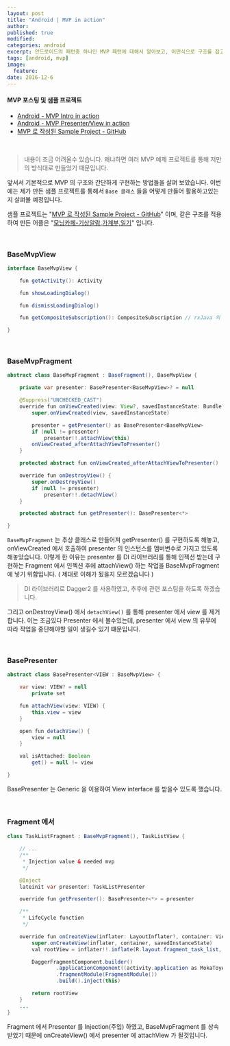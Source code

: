 ```yaml
---
layout: post
title: "Android | MVP in action"
author:
published: true
modified:
categories: android
excerpt: 안드로이드의 패턴중 하나인 MVP 패턴에 대해서 알아보고, 어떤식으로 구조를 잡고 코드를 구현해 나가야 되는지 코드를 통해서 차근차근 살펴봅시다. 이번에는 실제 프로젝트에서 어떻게 적용하였는지 좀더 자세하게 살펴볼 예정입니다.
tags: [android, mvp]
image:
  feature:
date: 2016-12-6
---
```

#### MVP 포스팅 및 샘플 프로젝트
- [Android - MVP Intro in action](http://moka-a.github.io/android/android-mvp/)
- [Android - MVP Presenter/View in action](http://moka-a.github.io/android/android-mvp-01/)
- [MVP 로 작성된 Sample Project - GitHub](https://github.com/moka-a/moka-sample-android)

<br>

> 내용이 조금 어려울수 있습니다. 왜냐하면 여러 MVP 예제 프로젝트를 통해 저만의 방식대로 만들었기 때문입니다.

앞서서 기본적으로 MVP 의 구조와 간단하게 구현하는 방법들을 살펴 보았습니다. 이번에는 제가 만든 샘플 프로젝트를 통해서 `Base 클래스` 들을 어떻게 만들어 활용하고있는지 살펴볼 예정입니다.

샘플 프로젝트는 "[MVP 로 작성된 Sample Project - GitHub](https://github.com/moka-a/moka-sample-android)" 이며, 같은 구조를 적용하여 만든 어플은 "[모닝카페-기상알람,가계부,일기](https://play.google.com/store/apps/details?id=com.moka.earylbird)" 입니다.

<br>

### BaseMvpView
```java
interface BaseMvpView {

    fun getActivity(): Activity

    fun showLoadingDialog()

    fun dismissLoadingDialog()

    fun getCompositeSubscription(): CompositeSubscription // rxJava 의 subscribe 때문

}
```

<br>

### BaseMvpFragment
```java
abstract class BaseMvpFragment : BaseFragment(), BaseMvpView {

    private var presenter: BasePresenter<BaseMvpView>? = null

    @Suppress("UNCHECKED_CAST")
    override fun onViewCreated(view: View?, savedInstanceState: Bundle?) {
        super.onViewCreated(view, savedInstanceState)

        presenter = getPresenter() as BasePresenter<BaseMvpView>
        if (null != presenter)
            presenter!!.attachView(this)
        onViewCreated_afterAttachViewToPresenter()
    }

    protected abstract fun onViewCreated_afterAttachViewToPresenter()

    override fun onDestroyView() {
        super.onDestroyView()
        if (null != presenter)
            presenter!!.detachView()
    }

    protected abstract fun getPresenter(): BasePresenter<*>

}
```

`BaseMvpFragment` 는 추상 클래스로 만들어져 getPresenter() 를 구현하도록 해놓고, onViewCreated 에서 호출하여 presenter 의 인스턴스를 멤버변수로 가지고 있도록 해놓았습니다. 이렇게 한 이유는 presenter 를 DI 라이브러리를 통해 인젝션 받는데 구현하는 Fragment 에서 인젝션 후에 attachView() 하는 작업을 BaseMvpFragment 에 넣기 위함입니다. ( 제대로 이해가 됬을지 모르겠습니다 )

> DI 라이브러리로 Dagger2 를 사용하였고, 추후에 관련 포스팅을 하도록 하겠습니다.

그리고 onDestroyView() 에서 `detachView()` 를 통해 presenter 에서 view 를 제거 합니다. 이는 조금있다 Presenter 에서 볼수있는데, presenter 에서 view 의 유무에 따라 작업을 중단해야할 일이 생길수 있기 떄문입니다.

<br>

### BasePresenter
```java
abstract class BasePresenter<VIEW : BaseMvpView> {

    var view: VIEW? = null
        private set

    fun attachView(view: VIEW) {
        this.view = view
    }

    open fun detachView() {
        view = null
    }

    val isAttached: Boolean
        get() = null != view

}
```

BasePresenter 는 Generic 을 이용하여 View interface 를 받을수 있도록 했습니다.

<br>

### Fragment 에서
```java
class TaskListFragment : BaseMvpFragment(), TaskListView {

    // ...
    /**
     * Injection value & needed mvp
     */

    @Inject
    lateinit var presenter: TaskListPresenter

    override fun getPresenter(): BasePresenter<*> = presenter

    /**
     * LifeCycle function
     */

    override fun onCreateView(inflater: LayoutInflater?, container: ViewGroup?, savedInstanceState: Bundle?): View? {
        super.onCreateView(inflater, container, savedInstanceState)
        val rootView = inflater!!.inflate(R.layout.fragment_task_list, container, false)

        DaggerFragmentComponent.builder()
                .applicationComponent((activity.application as MokaToyApplication).applicationComponent)
                .fragmentModule(FragmentModule())
                .build().inject(this)

        return rootView
    }
    ...
}
```

Fragment 에서 Presenter 를 Injection(주입) 하였고, BaseMvpFragment 를 상속 받았기 때문에 onCreateView() 에서 presenter 에 attachView 가 될것입니다.

<br>
